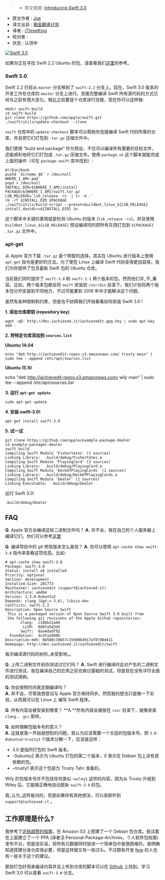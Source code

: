 > * 原文链接: [Introducing Swift 3.0](http://dev.iachieved.it/iachievedit/)
* 原文作者 : [ Joe](http://dev.iachieved.it/iachievedit/author/admin/)
* 译文出自 : [掘金翻译计划](https://github.com/xitu/gold-miner)
* 译者 : [iThreeKing](https://github.com/iThreeKing)
* 校对者 :
* 状态 : 认领中


[![Swift 3.0](https://img.shields.io/badge/Swift-3.0-orange.svg?style=flat)](https://swift.org/)

如果你正在寻找 Swift 2.2 Ubuntu 的包，请查看我们[这里](http://dev.iachieved.it/iachievedit/ubuntu-packages-for-open-source-swift/)的参考。
### Swift 3.0

Swift 2.2 已经从 `master` 分支移到了 `swift-2.2` 分支上。现在，Swift 3.0 版本的开发工作在仓库的 `master` 分支上进行。克隆完整编译 Swift 所有源代码的方式已经与之前有很大变化。相比之前要逐个仓库进行克隆，现在你可以这样做:

    mkdir swift-build
    cd swift-build
    git clone https://github.com/apple/swift.git 
    ./swift/utils/update-checkout --clone

`swift` 仓库中的 `update-checkout` 脚本可以帮助你克隆编译 Swift 代码所需的仓库，并且把它们打包到 `.tar.gz` 压缩文件中。

我们使用 “build and package” 作为预设，不仅可以编译所有需要的目标文件，还能顺利地将它们打包成 `.tar.gz` 压缩文件。使用 `package.sh` 这个脚本就能完成上面的操作（可在 `package-swift` 库中找到）:

    #!/bin/bash
    pushd `dirname $0` > /dev/null
    WHERE_I_AM=`pwd`
    popd > /dev/null
    INSTALL_DIR=${WHERE_I_AM}/install
    PACKAGE=${WHERE_I_AM}/swift.tar.gz
    LSB_RELEASE=`lsb_release -rs  | tr -d .`
    rm -rf $INSTALL_DIR $PACKAGE
    ./swift/utils/build-script --preset=buildbot_linux_${LSB_RELEASE} install_destdir=${INSTALL_DIR} in

这个脚本中关键的事情就是检测 Ubuntu 的版本 (`lsb_release -rs`)，并且使用 `buildbot_linux_${LSB_RELEASE}` 预设编译同时把所有东西打包到 `${PACKAGE}` `.tar.gz` 文件中。
### apt-get

从 Apple 官方下载 `.tar.gz` 是个明智的选择。其实在 Ubuntu 发行版本上使用 `apt-get` 指令是更好的方法。为了使在 Linux 上编译 Swift 代码变得更加容易，我们为你提供了包含最新 Swift 包的 Ubuntu 仓库。

当前我们同时提供了 `swift-3.0` 和 `swift-2.2` 两个版本的包，然而他们并_不_兼容。比如，两个版本包都会将 `swift` 安装到 `/usr/bin` 目录下。我们计划将两个版本包分开安装到不同地方，不过可能要到 2016 年中才能解决这个问题。

虽然有各种限制和约束，但是也不妨碍我们开始看看如何安装 Swift 3.0 !

**1\. 添加仓库密钥 (repository key)**

    wget -qO- http://dev.iachieved.it/iachievedit.gpg.key | sudo apt-key add -

**2\. 将特定仓库添加到 `sources.list`**

**Ubuntu 14.04**

    echo "deb http://iachievedit-repos.s3.amazonaws.com/ trusty main" | sudo tee --append /etc/apt/sources.list

**Ubuntu 15.10**

echo "deb http://iachievedit-repos.s3.amazonaws.com/ wily main" | sudo tee --append /etc/apt/sources.list

**3\. 运行 `apt-get update`**

```
sudo apt-get update
```

**4\. 安装 swift-3.0!**

```
apt-get install swift-3.0
```

**5\. 试一试**

    git clone https://github.com/apple/example-package-dealer
    cd example-packager-dealer
    swift build
    Compiling Swift Module 'FisherYates' (1 sources)
    Linking Library:  .build/debug/FisherYates.a
    Compiling Swift Module 'PlayingCard' (3 sources)
    Linking Library:  .build/debug/PlayingCard.a
    Compiling Swift Module 'DeckOfPlayingCards' (1 sources)
    Linking Library:  .build/debug/DeckOfPlayingCards.a
    Compiling Swift Module 'Dealer' (1 sources)
    Linking Executable:  .build/debug/Dealer

运行 Swift 3.0!

```
.build/debug/Dealer
```

## FAQ

**Q.** Apple 官方会编译这些二进制文件吗？
**A.** 并不会，我在自己的个人服务器上编译它们，你们可以参考[这里](http://dev.iachieved.it/iachievedit/keeping-up-with-open-source-swift/)

**Q.** 编译项目中的 git 修改版本怎么查找？
**A.** 你可以使用 `apt-cache show swift-3.0` 指令来查看这项信息。比如:

    # apt-cache show swift-3.0
    Package: swift-3.0
    Status: install ok installed
    Priority: optional
    Section: development
    Installed-Size: 281773
    Maintainer: iachievedit (support@iachieved.it)
    Architecture: amd64
    Version: 1:3.0-0ubuntu2
    Depends: clang (&gt;= 3.6), libicu-dev
    Conflicts: swift-2.2
    Description: Open Source Swift
     This is a packaged version of Open Source Swift 3.0 built from
     the following git revisions of the Apple Github repositories:
           Clang:  c18bb21a04
            LLVM:  0d07a5d3d5
           Swift:  8aa4dadf92
      Foundation:  dc4fa2d80b
    Description-md5: 08508c39657c159d064917af87d8d411
    Homepage: http://dev.iachieved.it/iachievedit/swift

每次编译源代码的树形_未受影响_。

**Q.** 上传二进制文件前你测试过它们吗？
**A.** Swift 进行编译时会对产生的二进制文件进行测试，我在编译自己的应用之前也做过基础的测试，但是现在没有详尽全面的测试用例。

**Q.** 你会按照时间表定期编译吗？  
**A.** 并不会，尽管我想尝试与 Apple 官方保持同步。然而我的想法只是做一下实验，从而我可以在 Linux 上 编写 Swift 程序。

**Q.** 所有内容会被安装到哪里？ 
**A.**所有内容会被放在 `/usr` 目录下，就像安装 `clang` 、 `gcc` 那样。

**Q.** 如何理解包版本号的意义？  
**A.** 这就是我一开始就想到的问题，我认为应该需要一个合适的包版本号。把 `3.0-0ubuntu2~trusty1` 个版本分解一下，应该是这样：

*   3.0 是指所打包的 Swift 版本。
*   -0ubuntu2 表示为 Ubuntu 打包的第二个版本，0 表示在 Debian 包上没有其依赖的包。
*   ~trusty1 表示这个包是为 Trusty Tahr 准备的。

Wily 的包版本号并不包括任何类似 `~wiley1` 这样的内容，因为从 Trusty 升级到 Wiley 后，它能够正确地自动更新 `swift-3.0` 的包。

我_认为_这样是对的，但是如果你有其他想法，可以发邮件到 `support@iachieved.it` 。

## 工作原理是什么?

我参考了[这些超赞的指南](http://xn.pinkhamster.net/blog/tech/host-a-debian-repository-on-s3.html)，在 Amazon S3 上搭建了一个 Debian 包仓库。我试着在上面建立了一个 PPA (译者注:Personal-Package-Archives，个人软件包档案) 发布平台，但是说实话，将所有元数据同时放进一个简单包中是很困难的。我明确知道搭建分发仓库很必要，但是这样做又有一些过头。不过那些开发 [fpm](https://github.com/jordansissel/fpm) 的人也有一些关于这个的建议。

那些打包好用来编译内容并且上传到仓库的脚本可以在 [Github](https://github.com/iachievedit/package-swift) 上找到。学习 Swift 3.0 可以查看 `swift-3.0` 分支。

